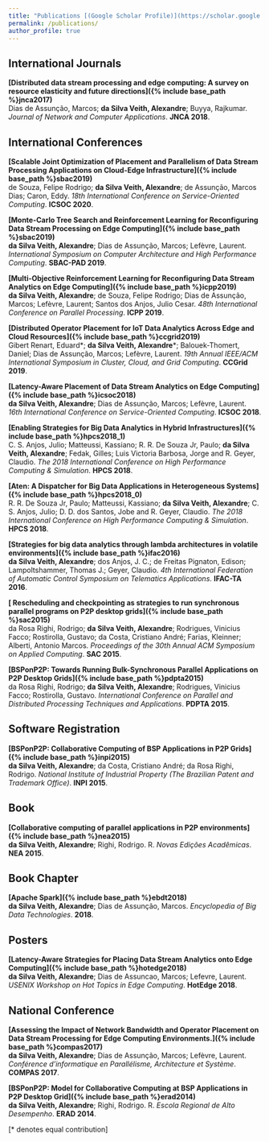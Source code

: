 ```yaml
---
title: "Publications [(Google Scholar Profile)](https://scholar.google.com/citations?user=ZrkbeCQAAAAJ&hl=nl)"
permalink: /publications/
author_profile: true
---
```


## International Journals
<b>[Distributed data stream processing and edge computing: A survey on resource elasticity and future directions]({% include base_path %}jnca2017)</b><br>
Dias de Assunção, Marcos; <b>da Silva Veith, Alexandre</b>; Buyya, Rajkumar. <i>Journal of Network and Computer Applications</i>. <b>JNCA 2018</b>.

## International Conferences
<b>[Scalable Joint Optimization of Placement and Parallelism of Data Stream Processing Applications on Cloud-Edge Infrastructure]({% include base_path %}sbac2019)</b><br>
de Souza, Felipe Rodrigo; <b>da Silva Veith, Alexandre</b>; de Assunção, Marcos Dias; Caron, Eddy. <i>18th International Conference on Service-Oriented Computing</i>. <b>ICSOC 2020</b>.

<b>[Monte-Carlo Tree Search and Reinforcement Learning for Reconfiguring Data Stream Processing on Edge Computing]({% include base_path %}sbac2019)</b><br>
<b>da Silva Veith, Alexandre</b>; Dias de Assunção, Marcos; Lefèvre, Laurent. <i>International Symposium on Computer Architecture and High Performance Computing</i>. <b>SBAC-PAD 2019</b>.

<b>[Multi-Objective Reinforcement Learning for Reconfiguring Data Stream Analytics on Edge Computing]({% include base_path %}icpp2019)</b><br>
<b>da Silva Veith, Alexandre</b>; de Souza, Felipe Rodrigo; Dias de Assunção, Marcos; Lefèvre, Laurent; Santos dos Anjos, Julio Cesar. <i>48th International Conference on Parallel Processing</i>. <b>ICPP 2019</b>.

<b>[Distributed Operator Placement for IoT Data Analytics Across Edge and Cloud Resources]({% include base_path %}ccgrid2019)</b><br>
Gibert Renart, Eduard\*; <b>da Silva Veith, Alexandre</b>\*; Balouek-Thomert, Daniel; Dias de Assunção, Marcos; Lefèvre, Laurent. <i>19th Annual IEEE/ACM International Symposium in Cluster, Cloud, and Grid Computing</i>. <b>CCGrid 2019</b>.

<b>[Latency-Aware Placement of Data Stream Analytics on Edge Computing]({% include base_path %}icsoc2018)</b><br>
<b>da Silva Veith, Alexandre</b>; Dias de Assunção, Marcos; Lefèvre, Laurent. <i>16th International Conference on Service-Oriented Computing</i>. <b>ICSOC 2018</b>.

<b>[Enabling Strategies for Big Data Analytics in Hybrid Infrastructures]({% include base_path %}hpcs2018_1)</b><br>
C. S. Anjos, Julio; Matteussi, Kassiano; R. R. De Souza Jr, Paulo; <b>da Silva Veith, Alexandre</b>; Fedak, Gilles; Luis Victoria Barbosa, Jorge and R. Geyer, Claudio. <i>The 2018 International Conference on High Performance Computing & Simulation</i>. <b>HPCS 2018</b>.

<b>[Aten: A Dispatcher for Big Data Applications in Heterogeneous Systems]({% include base_path %}hpcs2018_0)</b><br>
R. R. De Souza Jr, Paulo; Matteussi, Kassiano; <b>da Silva Veith, Alexandre</b>; C. S. Anjos, Julio; D. D. dos Santos, Jobe and R. Geyer, Claudio. <i>The 2018 International Conference on High Performance Computing & Simulation</i>. <b>HPCS 2018</b>.

<b>[Strategies for big data analytics through lambda architectures in volatile environments]({% include base_path %}ifac2016)</b><br>
<b>da Silva Veith, Alexandre</b>; dos Anjos, J. C.; de Freitas Pignaton, Edison; Lampoltshammer, Thomas J.; Geyer, Claudio.  <i>4th International Federation of Automatic Control Symposium on Telematics Applications</i>. <b>IFAC-TA 2016</b>.

<b>[ Rescheduling and checkpointing as strategies to run synchronous parallel programs on P2P desktop grids]({% include base_path %}sac2015)</b><br>
da Rosa Righi, Rodrigo; <b>da Silva Veith, Alexandre</b>; Rodrigues, Vinicius Facco; Rostirolla, Gustavo; da Costa, Cristiano André; Farias, Kleinner; Alberti, Antonio Marcos. <i>Proceedings of the 30th Annual ACM Symposium on Applied Computing</i>. <b>SAC 2015</b>.

<b>[BSPonP2P: Towards Running Bulk-Synchronous Parallel Applications on P2P Desktop Grids]({% include base_path %}pdpta2015)</b><br>
da Rosa Righi, Rodrigo; <b>da Silva Veith, Alexandre</b>; Rodrigues, Vinicius Facco; Rostirolla, Gustavo. <i>International Conference on Parallel and Distributed Processing Techniques and Applications</i>. <b>PDPTA 2015</b>.

## Software Registration
<b>[BSPonP2P: Collaborative Computing of BSP Applications in P2P Grids]({% include base_path %}inpi2015)</b><br>
<b>da Silva Veith, Alexandre</b>; da Costa, Cristiano André; da Rosa Righi, Rodrigo. <i>National Institute of Industrial Property (The Brazilian Patent and Trademark Office)</i>. <b>INPI 2015</b>.

## Book
<b>[Collaborative computing of parallel applications in P2P environments]({% include base_path %}nea2015)</b><br>
<b>da Silva Veith, Alexandre</b>; Righi, Rodrigo. R. <i>Novas Edições Acadêmicas</i>. <b>NEA 2015</b>.

## Book Chapter
<b>[Apache Spark]({% include base_path %}ebdt2018)</b><br>
<b>da Silva Veith, Alexandre</b>; Dias de Assunção, Marcos. <i>Encyclopedia of Big Data Technologies</i>. <b>2018</b>.

## Posters
<b>[Latency-Aware Strategies for Placing Data Stream Analytics onto Edge Computing]({% include base_path %}hotedge2018)</b><br>
<b>da Silva Veith, Alexandre</b>; Dias de Assuncao, Marcos; Lefevre, Laurent. <i>USENIX Workshop on Hot Topics in Edge Computing</i>. <b>HotEdge 2018</b>.

## National Conference
<b>[Assessing the Impact of Network Bandwidth and Operator Placement on Data Stream Processing for Edge Computing Environments.]({% include base_path %}compas2017)</b><br>
<b>da Silva Veith, Alexandre</b>; Dias de Assunção, Marcos; Lefèvre, Laurent. <i>Conférence d’informatique en Parallélisme, Architecture et Système</i>. <b>COMPAS 2017</b>.

<b>[BSPonP2P: Model for Collaborative Computing at BSP Applications in P2P Desktop Grid]({% include base_path %}erad2014)</b><br>
<b>da Silva Veith, Alexandre</b>; Righi, Rodrigo. R. <i>Escola Regional de Alto Desempenho</i>. <b>ERAD 2014</b>.

[\* denotes equal contribution]
